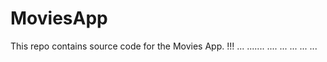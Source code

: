 # MoviesApp
This repo contains source code for the Movies App.
!!!
...
.......
....
...
...
...
...
